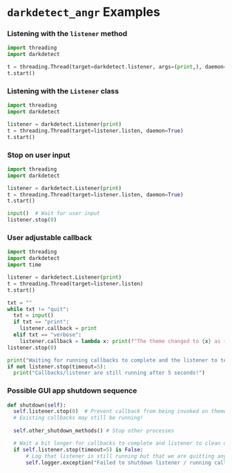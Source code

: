 # `darkdetect_angr` Examples

### Listening with the `listener` method
```python
import threading
import darkdetect

t = threading.Thread(target=darkdetect.listener, args=(print,), daemon=True)
t.start()
```

### Listening with the `Listener` class
```python
import threading
import darkdetect

listener = darkdetect.Listener(print)
t = threading.Thread(target=listener.listen, daemon=True)
t.start()
```

### Stop on user input
```python
import threading
import darkdetect

listener = darkdetect.Listener(print)
t = threading.Thread(target=listener.listen, daemon=True)
t.start()

input()  # Wait for user input
listener.stop(0)
```

### User adjustable callback
```python
import threading
import darkdetect
import time

listener = darkdetect.Listener(print)
t = threading.Thread(target=listener.listen)
t.start()

txt = ""
while txt != "quit":
  txt = input()
  if txt == "print":
    listener.callback = print
  elif txt == "verbose":
    listener.callback = lambda x: print(f"The theme changed to {x} as {time.time()}")
listener.stop(0)

print("Waiting for running callbacks to complete and the listener to terminate")
if not listener.stop(timeout=5):
  print("Callbacks/listener are still running after 5 seconds!")
```

### Possible GUI app shutdown sequence
```python
def shutdown(self):
  self.listener.stop(0)  # Prevent callback from being invoked on theme changes
  # Existing callbacks may still be running!
  
  self.other_shutdown_methods() # Stop other processes

  # Wait a bit longer for callbacks to complete and listener to clean up
  if self.listener.stop(timeout=5) is False:
      # Log that listener is still running but that we are quitting anyway
      self.logger.exception("Failed to shutdown listener / running callbacks within 5 seconds, quitting anyway.")
```

